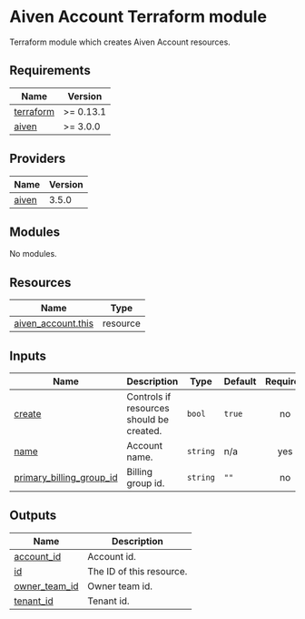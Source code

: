 # Aiven Account Terraform module

Terraform module which creates Aiven Account resources.

<!-- BEGIN_TF_DOCS -->
## Requirements

| Name | Version |
|------|---------|
| <a name="requirement_terraform"></a> [terraform](#requirement\_terraform) | >= 0.13.1 |
| <a name="requirement_aiven"></a> [aiven](#requirement\_aiven) | >= 3.0.0 |

## Providers

| Name | Version |
|------|---------|
| <a name="provider_aiven"></a> [aiven](#provider\_aiven) | 3.5.0 |

## Modules

No modules.

## Resources

| Name | Type |
|------|------|
| [aiven_account.this](https://registry.terraform.io/providers/aiven/aiven/latest/docs/resources/account) | resource |

## Inputs

| Name | Description | Type | Default | Required |
|------|-------------|------|---------|:--------:|
| <a name="input_create"></a> [create](#input\_create) | Controls if resources should be created. | `bool` | `true` | no |
| <a name="input_name"></a> [name](#input\_name) | Account name. | `string` | n/a | yes |
| <a name="input_primary_billing_group_id"></a> [primary\_billing\_group\_id](#input\_primary\_billing\_group\_id) | Billing group id. | `string` | `""` | no |

## Outputs

| Name | Description |
|------|-------------|
| <a name="output_account_id"></a> [account\_id](#output\_account\_id) | Account id. |
| <a name="output_id"></a> [id](#output\_id) | The ID of this resource. |
| <a name="output_owner_team_id"></a> [owner\_team\_id](#output\_owner\_team\_id) | Owner team id. |
| <a name="output_tenant_id"></a> [tenant\_id](#output\_tenant\_id) | Tenant id. |
<!-- END_TF_DOCS -->